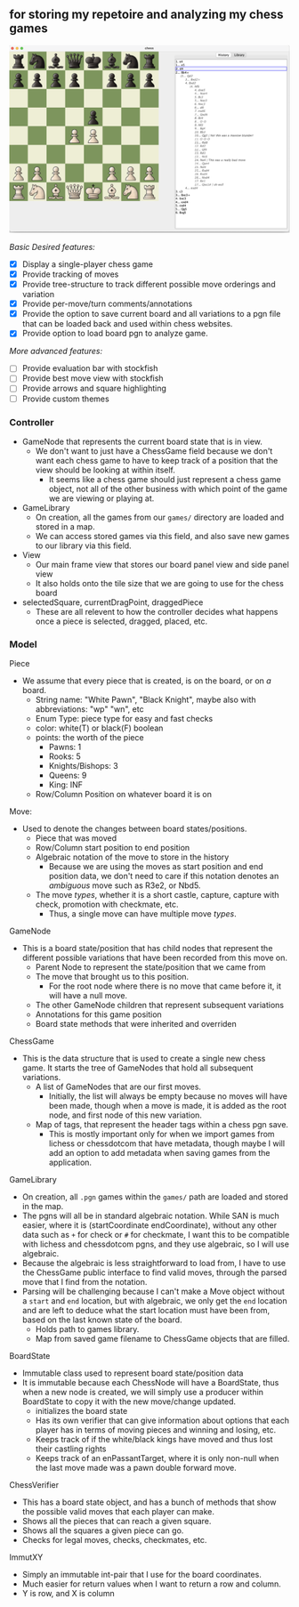 ## for storing my repetoire and analyzing my chess games

![](resources/img0.png)

*Basic Desired features:*
- [x] Display a single-player chess game
- [x] Provide tracking of moves
- [x] Provide tree-structure to track different possible move orderings and variation
- [x] Provide per-move/turn comments/annotations
- [x] Provide the option to save current board and all variations to a pgn file that can be loaded back and used within chess websites.
- [x] Provide option to load board pgn to analyze game.

*More advanced features:*
- [ ] Provide evaluation bar with stockfish
- [ ] Provide best move view with stockfish
- [ ] Provide arrows and square highlighting
- [ ] Provide custom themes

### Controller
- GameNode that represents the current board state that is in view.
    - We don't want to just have a ChessGame field because we don't want each chess game to have to keep track of a position that the view should be looking at within itself.
        - It seems like a chess game should just represent a chess game object, not all of the other business with which point of the game we are viewing or playing at.
- GameLibrary
    - On creation, all the games from our `games/` directory are loaded and stored in a map.
    - We can access stored games via this field, and also save new games to our library via this field.
- View
    - Our main frame view that stores our board panel view and side panel view
    - It also holds onto the tile size that we are going to use for the chess board
- selectedSquare, currentDragPoint, draggedPiece
    - These are all relevent to how the controller decides what happens once a piece is selected, dragged, placed, etc.

### Model

Piece
- We assume that every piece that is created, is on the board, or on _a_ board.
    - String name: "White Pawn", "Black Knight", maybe also with abbreviations: "wp" "wn", etc
    - Enum Type: piece type for easy and fast checks
    - color: white(T) or black(F) boolean
    - points: the worth of the piece
        - Pawns: 1
        - Rooks: 5
        - Knights/Bishops: 3
        - Queens: 9
        - King: INF
    - Row/Column Position on whatever board it is on

Move:
- Used to denote the changes between board states/positions.
    - Piece that was moved
    - Row/Column start position to end position
    - Algebraic notation of the move to store in the history
        - Because we are using the moves as start position and end position data, we don't need to care if this notation denotes an _ambiguous_ move such as R3e2, or Nbd5.
    - The move _types_, whether it is a short castle, capture, capture with check, promotion with checkmate, etc.
        - Thus, a single move can have multiple move _types_.

GameNode
- This is a board state/position that has child nodes that represent the different possible variations that have been recorded from this move on.
    - Parent Node to represent the state/position that we came from
    - The move that brought us to this position.
        - For the root node where there is no move that came before it, it will have a null move.
    - The other GameNode children that represent subsequent variations
    - Annotations for this game position
    - Board state methods that were inherited and overriden

ChessGame
- This is the data structure that is used to create a single new chess game. It starts the tree of GameNodes that hold all subsequent variations.
    - A list of GameNodes that are our first moves.
        - Initially, the list will always be empty because no moves will have been made, though when a move is made, it is added as the root node, and first node of this new variation.
    - Map of tags, that represent the header tags within a chess pgn save.
        - This is mostly important only for when we import games from lichess or chessdotcom that have metadata, though maybe I will add an option to add metadata when saving games from the application.

GameLibrary
- On creation, all `.pgn` games within the `games/` path are loaded and stored in the map.
- The pgns will all be in standard algebraic notation. While SAN is much easier, where it is (startCoordinate endCoordinate), without any other data such as `+` for check or `#` for checkmate, I want this to be compatible with lichess and chessdotcom pgns, and they use algebraic, so I will use algebraic.
- Because the algebraic is less straightforward to load from, I have to use the ChessGame public interface to find valid moves, through the parsed move that I find from the notation.
- Parsing will be challenging because I can't make a Move object without a `start` and `end` location, but with algebraic, we only get the `end` location and are left to deduce what the start location must have been from, based on the last known state of the board.
    - Holds path to games library.
    - Map from saved game filename to ChessGame objects that are filled.

BoardState
- Immutable class used to represent board state/position data
- It is immutable because each ChessNode will have a BoardState, thus when a new node is created, we will simply use a producer within BoardState to copy it with the new move/change updated.
    - initializes the board state
    - Has its own verifier that can give information about options that each player has in terms of moving pieces and winning and losing, etc.
    - Keeps track of if the white/black kings have moved and thus lost their castling rights
    - Keeps track of an enPassantTarget, where it is only non-null when the last move made was a pawn double forward move.


ChessVerifier
- This has a board state object, and has a bunch of methods that show the possible valid moves that each player can make.
- Shows all the pieces that can reach a given square.
- Shows all the squares a given piece can go.
- Checks for legal moves, checks, checkmates, etc.


ImmutXY
- Simply an immutable int-pair that I use for the board coordinates.
- Much easier for return values when I want to return a row and column.
- Y is row, and X is column

